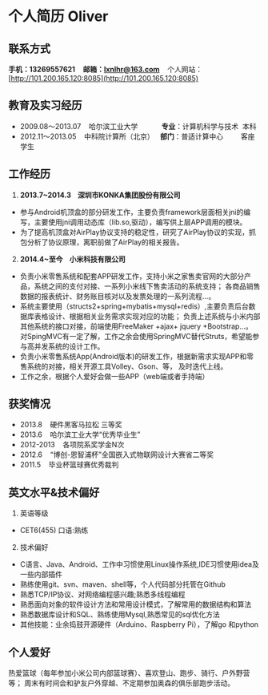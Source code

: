 # 个人简历 Oliver
## 联系方式 
**手机：13269557621** &nbsp;&nbsp; **邮箱：lxnlhr@163.com**  &nbsp;&nbsp; 个人网站：[http://101.200.165.120:8085](http://101.200.165.120:8085)

## 教育及实习经历 ##
* 2009.08～2013.07	&nbsp;&nbsp;   哈尔滨工业大学    &nbsp;&nbsp; &nbsp;&nbsp;&nbsp;&nbsp;&nbsp;&nbsp;&nbsp; **专业**：计算机科学与技术     本科
* 2012.11～2013.05	&nbsp;&nbsp;   中科院计算所（北京）&nbsp;&nbsp;  **部门**：普适计算中心   &nbsp;&nbsp; &nbsp;&nbsp;&nbsp;&nbsp;    客座学生

## 工作经历 ##
1. **2013.7~2014.3  &nbsp;&nbsp;  深圳市KONKA集团股份有限公司**
  * 参与Android机顶盒的部分研发工作，主要负责framework层面相关jni的编写，主要使用jni调用动态库（lib.so,驱动），编写供上层APP调用的模块。
  * 为了提高机顶盒对AirPlay协议支持的稳定性，研究了AirPlay协议的实现，抓包分析了协议原理，离职前做了AirPlay的相关报告。
  
2. **2014.4~至今   &nbsp;&nbsp;  小米科技有限公司**
  * 负责小米零售系统和配套APP研发工作，支持小米之家售卖官网的大部分产品，系统之间的支付对接、一系列小米线下售卖活动的系统支持；
    各商品销售数据的报表统计、财务账目核对以及发票处理的一系列流程...。
  * 系统主要使用（structs2+spring+mybatis+mysql+redis）,主要负责后台数据库表格设计、根据相关业务需求实现对应的功能；
    负责上述系统与小米内部其他系统的接口对接，前端使用FreeMaker +ajax+ jquery +Bootstrap...。
    对SpingMVC有一定了解，工作之余会使用SpringMVC替代Struts，希望能参与高并发系统的设计工作。
  * 负责小米零售系统App(Android版本)的研发工作，根据新需求实现APP和零售系统的对接，相关开源工具Volley、Gson、等，
    及时迭代上线。
  * 工作之余，根据个人爱好会做一些APP（web端或者手持端）
  
## 获奖情况 ##
* 2013.8 &nbsp;&nbsp;     硬件黑客马拉松   三等奖
* 2013.6  &nbsp;&nbsp;    哈尔滨工业大学“优秀毕业生”
* 2012-2013 &nbsp;&nbsp;   各项院系奖学金N次
* 2012.6  &nbsp;&nbsp;   “博创-恩智浦杯”全国嵌入式物联网设计大赛省二等奖
* 2011.5  &nbsp;&nbsp;    毕业杯篮球赛优秀裁判

## 英文水平&技术偏好 ##
1.  英语等级
   * CET6(455)  口语:熟练
     
2.  技术偏好
   * C语言、Java、Android、工作中习惯使用Linux操作系统,IDE习惯使用idea及一些内部插件
   * 熟练使用git、svn、maven、shell等，个人代码部分托管在Github
   * 熟悉TCP/IP协议、对网络编程感兴趣;熟悉多线程编程
   * 熟悉面向对象的软件设计方法和常用设计模式，了解常用的数据结构和算法
   * 熟悉数据库设计和SQL、熟练使用Mysql,熟悉常见的sql优化方法
   * 其他技能：业余捣鼓开源硬件（Arduino、Raspberry Pi），了解go 和python

## 个人爱好 ##
热爱篮球（每年参加小米公司内部篮球赛）、喜欢登山、跑步、骑行、户外野营等；
周末有时间会和驴友户外穿越、不定期参加奥森的俱乐部跑步活动。